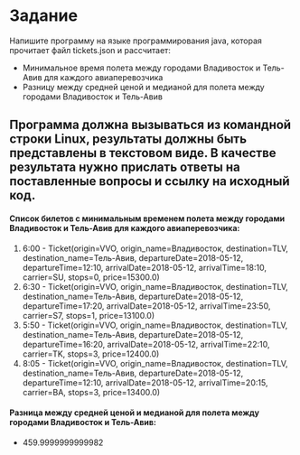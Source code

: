 # Задание

Напишите программу на языке программирования java, которая прочитает файл tickets.json и рассчитает:
- Минимальное время полета между городами Владивосток и Тель-Авив для каждого авиаперевозчика
- Разницу между средней ценой  и медианой для полета между городами  Владивосток и Тель-Авив

Программа должна вызываться из командной строки Linux, результаты должны быть представлены в текстовом виде.
В качестве результата нужно прислать ответы на поставленные вопросы и ссылку на исходный код.
------------------------
#### Список билетов с минимальным временем полета между городами Владивосток и Тель-Авив для каждого авиаперевозчика:
1. 6:00 - Ticket(origin=VVO, origin_name=Владивосток, destination=TLV, destination_name=Тель-Авив, departureDate=2018-05-12, departureTime=12:10, arrivalDate=2018-05-12, arrivalTime=18:10, carrier=SU, stops=0, price=15300.0)
2. 6:30 - Ticket(origin=VVO, origin_name=Владивосток, destination=TLV, destination_name=Тель-Авив, departureDate=2018-05-12, departureTime=17:20, arrivalDate=2018-05-12, arrivalTime=23:50, carrier=S7, stops=1, price=13100.0)
3. 5:50 - Ticket(origin=VVO, origin_name=Владивосток, destination=TLV, destination_name=Тель-Авив, departureDate=2018-05-12, departureTime=16:20, arrivalDate=2018-05-12, arrivalTime=22:10, carrier=TK, stops=3, price=12400.0)
4. 8:05 - Ticket(origin=VVO, origin_name=Владивосток, destination=TLV, destination_name=Тель-Авив, departureDate=2018-05-12, departureTime=12:10, arrivalDate=2018-05-12, arrivalTime=20:15, carrier=BA, stops=3, price=13400.0)

#### Разница между средней ценой и медианой для полета между городами  Владивосток и Тель-Авив:
* 459.9999999999982